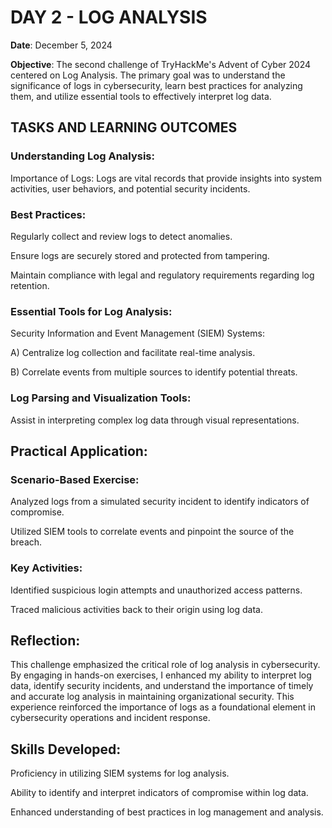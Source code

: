 # DAY 2 - LOG ANALYSIS
**Date**: December 5, 2024

**Objective**: 
The second challenge of TryHackMe's Advent of Cyber 2024 centered on Log Analysis.
The primary goal was to understand the significance of logs in cybersecurity, learn best practices for analyzing them, and utilize essential tools to effectively interpret log data.

## TASKS AND LEARNING OUTCOMES

### Understanding Log Analysis:
Importance of Logs: 
Logs are vital records that provide insights into system activities, user behaviors, and potential security incidents.

### Best Practices:
Regularly collect and review logs to detect anomalies.

Ensure logs are securely stored and protected from tampering.

Maintain compliance with legal and regulatory requirements regarding log retention.

### Essential Tools for Log Analysis:
Security Information and Event Management (SIEM) Systems:

A) Centralize log collection and facilitate real-time analysis.

B) Correlate events from multiple sources to identify potential threats.

### Log Parsing and Visualization Tools:
Assist in interpreting complex log data through visual representations.

## Practical Application:
### Scenario-Based Exercise:
Analyzed logs from a simulated security incident to identify indicators of compromise.

Utilized SIEM tools to correlate events and pinpoint the source of the breach.

### Key Activities:
Identified suspicious login attempts and unauthorized access patterns.

Traced malicious activities back to their origin using log data.

## Reflection:
This challenge emphasized the critical role of log analysis in cybersecurity. 
By engaging in hands-on exercises, I enhanced my ability to interpret log data, identify security incidents, and understand the importance of timely and accurate log analysis in maintaining organizational security.
This experience reinforced the importance of logs as a foundational element in cybersecurity operations and incident response.

## Skills Developed:
Proficiency in utilizing SIEM systems for log analysis.

Ability to identify and interpret indicators of compromise within log data.

Enhanced understanding of best practices in log management and analysis.
